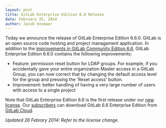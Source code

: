 ```yaml
---
layout: post
title: GitLab Enterprise Edition 6.6 Release
date: February 25, 2014
author: Jacob Vosmaer
---
```

Today we announce the release of GitLab Enterprise Edition 6.6.0. 
GitLab is an open source code hosting and project managament application.
In addition to the [improvements in GitLab Community Edition 6.6](http://blog.gitlab.org/gitlab-6-dot-6-released/), GitLab Enterprise Edition 6.6.0 contains the following improvements:

- Feature: permission reset button for LDAP groups.
  For example, if you accidentally gave your entire organization Master access in a GitLab Group, you can now correct that by changing the default access level for the group and pressing the 'Reset access' button.
- Improvement: better handling of having a very large number of users with access to a single project

Note that GitLab Enterprise Edition 6.6 is the first release under our [new license](/2014/02/11/gitlab-ee-license-change/).
Our [subscribers](https://www.gitlab.com/subscription/) can download GitLab 6.6 Enterprise Edition from [GitLab Cloud](https://gitlab.com).

_Updated 26 Febrary 2014: Refer to the license change._
